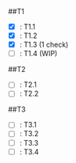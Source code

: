 ##T1

- [x] : T1.1
- [x] : T1.2
- [x] : T1.3 (1 check)
- [ ] : T1.4 (WIP)

##T2

- [ ] : T2.1
- [ ] : T2.2

##T3
- [ ] : T3.1
- [ ] : T3.2
- [ ] : T3.3
- [ ] : T3.4
